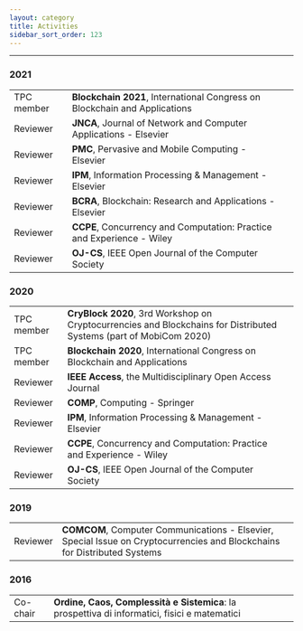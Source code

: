 ```yaml
---
layout: category
title: Activities
sidebar_sort_order: 123
---
```


---

### 2021

<table>
    <tr>
        <td>
          TPC member
        </td>
        <td>
          <b>Blockchain 2021</b>,
           International Congress on Blockchain and Applications
        </td>
        <td>
          <a class="get get_external" target="_blank" href="https://www.blockchain-congress.net/"></a>
        </td>
    </tr>
    <tr>
        <td>
          Reviewer
        </td>
        <td>
          <b>JNCA</b>,
          Journal of Network and Computer Applications - Elsevier
        </td>
        <td>
          <a class="get get_external" target="_blank" href="https://www.journals.elsevier.com/journal-of-network-and-computer-applications"></a>
        </td>
    </tr>
    <tr>
        <td>
          Reviewer
        </td>
        <td>
          <b>PMC</b>,
          Pervasive and Mobile Computing - Elsevier
        </td>
        <td>
          <a class="get get_external" target="_blank" href="https://www.journals.elsevier.com/pervasive-and-mobile-computing"></a>
        </td>
    </tr>
    <tr>
        <td>
          Reviewer
        </td>
        <td>
          <b>IPM</b>,
          Information Processing & Management - Elsevier
        </td>
        <td>
          <a class="get get_external" target="_blank" href="https://www.journals.elsevier.com/information-processing-and-management/"></a>
        </td>
    </tr>
    <tr>
        <td>
          Reviewer
        </td>
        <td>
          <b>BCRA</b>,
          Blockchain: Research and Applications - Elsevier
        </td>
        <td>
          <a class="get get_external" target="_blank" href="https://www.journals.elsevier.com/blockchain-research-and-applications"></a>
        </td>
    </tr>
    <tr>
        <td>
          Reviewer
        </td>
        <td>
          <b>CCPE</b>,
          Concurrency and Computation: Practice and Experience - Wiley
        </td>
        <td>
          <a class="get get_external" target="_blank" href="https://onlinelibrary.wiley.com/journal/15320634"></a>
        </td>
    </tr>
    <tr>
        <td>
          Reviewer
        </td>
        <td>
          <b>OJ-CS</b>,
          IEEE Open Journal of the Computer Society
        </td>
        <td>
          <a class="get get_external" target="_blank" href="https://www.computer.org/csdl/journal/oj"></a>
        </td>
    </tr>
</table>

### 2020

<table>
    <tr>
        <td>
          TPC member
        </td>
        <td>
          <b>CryBlock 2020</b>,
          3rd Workshop on Cryptocurrencies and Blockchains for Distributed Systems (part of MobiCom 2020)
        </td>
        <td>
          <a class="get get_external" target="_blank" href="http://www.cryblock.org/"></a>
        </td>
    </tr>
    <tr>
        <td>
          TPC member
        </td>
        <td>
          <b>Blockchain 2020</b>,
           International Congress on Blockchain and Applications
        </td>
        <td>
          <a class="get get_external" target="_blank" href="https://www.blockchain-congress.net/"></a>
        </td>
    </tr>
    <tr>
        <td>
          Reviewer
        </td>
        <td>
          <b>IEEE Access</b>,
          the Multidisciplinary Open Access Journal
        </td>
        <td>
          <a class="get get_external" target="_blank" href="https://ieeeaccess.ieee.org/"></a>
        </td>
    </tr>
    <tr>
        <td>
          Reviewer
        </td>
        <td>
          <b>COMP</b>,
          Computing - Springer
        </td>
        <td>
          <a class="get get_external" target="_blank" href="https://www.springer.com/journal/607"></a>
        </td>
    </tr>
    <tr>
        <td>
          Reviewer
        </td>
        <td>
          <b>IPM</b>,
          Information Processing & Management - Elsevier
        </td>
        <td>
          <a class="get get_external" target="_blank" href="https://www.journals.elsevier.com/information-processing-and-management/"></a>
        </td>
    </tr>
    <tr>
        <td>
          Reviewer
        </td>
        <td>
          <b>CCPE</b>,
          Concurrency and Computation: Practice and Experience - Wiley
        </td>
        <td>
          <a class="get get_external" target="_blank" href="https://onlinelibrary.wiley.com/journal/15320634"></a>
        </td>
    </tr>
    <tr>
        <td>
          Reviewer
        </td>
        <td>
          <b>OJ-CS</b>,
          IEEE Open Journal of the Computer Society
        </td>
        <td>
          <a class="get get_external" target="_blank" href="https://www.computer.org/csdl/journal/oj"></a>
        </td>
    </tr>
</table>

### 2019

<table>
    <tr>
        <td>
          Reviewer
        </td>
        <td>
          <b>COMCOM</b>,
          Computer Communications - Elsevier, Special Issue on Cryptocurrencies and Blockchains for Distributed Systems
        </td>
        <td>
          <a class="get get_external" target="_blank" href="https://www.journals.elsevier.com/computer-communications"></a>
        </td>
    </tr>
</table>

### 2016

<table>
    <tr>
        <td>
          Co-chair
        </td>
        <td>
          <b>Ordine, Caos, Complessità e Sistemica</b>: la prospettiva di informatici, fisici e matematici
        </td>
        <td>
          <a class="get get_external" target="_blank" href="https://scienzeenonsolo.wordpress.com/ordine-caos-complessita-e-sistemica/"></a>
          <a class="get get_decentr" target="_blank" href="https://arweave.net/bBIgfTl6ZxWbhGvPxXN2tpogRCxutKp7i0c3aO2FDEo"></a>
        </td>
    </tr>
</table>
